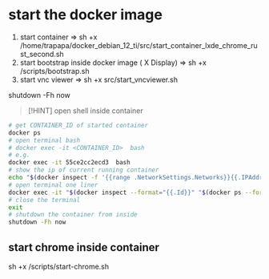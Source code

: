 # start the docker image

1) start container =>  sh +x  /home/trapapa/docker_debian_12_ti/src/start_container_lxde_chrome_rust_second.sh
2) start bootstrap inside docker image ( X Display) => sh +x /scripts/bootstrap.sh
3) start vnc viewer => sh +x src/start_vncviewer.sh

shutdown -Fh now

> [!HINT]
> open shell inside container

```bash
# get CONTAINER_ID of started container
docker ps
# open terminal bash
# docker exec -it <CONTAINER_ID>  bash
# e.g.
docker exec -it 55ce2cc2ecd3  bash
# show the ip of current running container
echo "$(docker inspect -f '{{range .NetworkSettings.Networks}}{{.IPAddress}}{{end}}' "$(docker ps --format "{{.ID}}" | cut -d " " -f1)")"
# open terminal one liner
docker exec -it "$(docker inspect --format="{{.Id}}" "$(docker ps --format "{{.ID}}" | cut -d " " -f1)")" bash
# close the terminal
exit
# shutdown the container from inside
shutdown -Fh now

```

## start chrome inside container

sh +x /scripts/start-chrome.sh

